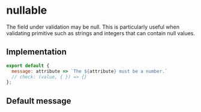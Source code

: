 # nullable

The field under validation may be null. This is particularly useful when validating primitive such as strings and integers that can contain null values.


## Implementation

```js
export default {
  message: attribute => `The ${attribute} must be a number.`
  // check: (value, { }) => {}
};

```

## Default message

```

```
